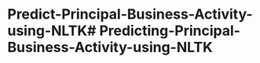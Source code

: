 # Predict-Principal-Business-Activity-using-NLTK# Predicting-Principal-Business-Activity-using-NLTK
